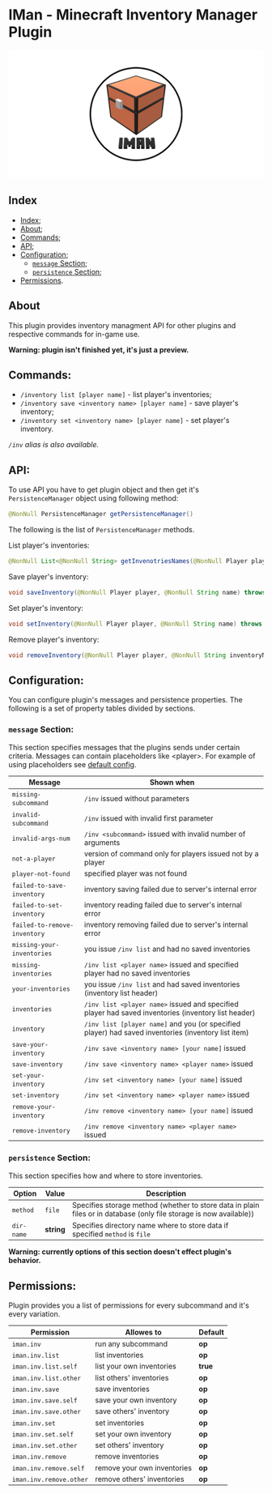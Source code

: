 # IMan - Minecraft Inventory Manager Plugin

![Logo](/images/logo.png)

## Index

- [Index](#index);
- [About](#about);
- [Commands](#commands);
- [API](#api);
- [Configuration](#configuration);
    - [`message` Section](#message-section);
    - [`persistence` Section](#persistence-section);
- [Permissions](#permissions).

## About

This plugin provides inventory managment API for
other plugins and respective commands for in-game use.

**Warning: plugin isn't finished yet, it's just a preview.**

## Commands:

- `/inventory list [player name]` - list player's inventories;
- `/inventory save <inventory name> [player name]` - save player's inventory;
- `/inventory set <inventory name> [player name]` - set player's inventory.

*`/inv` alias is also available.*

## API:

To use API you have to get plugin object and then get it's `PersistenceManager` object using following method:

```java
@NonNull PersistenceManager getPersistenceManager()
```

The following is the list of `PersistenceManager` methods.

List player's inventories:

```java
@NonNull List<@NonNull String> getInvenotriesNames(@NonNull Player player) throws Exception
```
 
Save player's inventory:

```java
void saveInventory(@NonNull Player player, @NonNull String name) throws Exception
```

Set player's inventory:

```java
void setInventory(@NonNull Player player, @NonNull String name) throws Exception
```

Remove player's inventory:

```java
void removeInventory(@NonNull Player player, @NonNull String inventoryName) throws Exception
```

## Configuration:

You can configure plugin's messages and persistence properties.
The following is a set of property tables divided by sections.

### `message` Section:

This section specifies messages that the plugins sends under certain criteria.
Messages can contain placeholders like \<player\>.
For example of using placeholders see [default config](/src/main/resources/config.yml).

| Message                      | Shown when                                                                                          |
|------------------------------|-----------------------------------------------------------------------------------------------------|
| `missing-subcommand`         | `/inv` issued without parameters                                                                    |
| `invalid-subcommand`         | `/inv` issued with invalid first parameter                                                          |
| `invalid-args-num`           | `/inv <subcommand>` issued with invalid number of arguments                                         |
| `not-a-player`               | version of command only for players issued not by a player                                          |
| `player-not-found`           | specified player was not found                                                                      |
| `failed-to-save-inventory`   | inventory saving failed due to server's internal error                                              |
| `failed-to-set-inventory`    | inventory reading failed due to server's internal error                                             |
| `failed-to-remove-inventory` | inventory removing failed due to server's internal error                                            |
| `missing-your-inventories`   | you issue `/inv list` and had no saved inventories                                                  |
| `missing-inventories`        | `/inv list <player name>` issued and specified player had no saved inventories                      |
| `your-inventories`           | you issue `/inv list` and had saved inventories (inventory list header)                             |
| `inventories`                | `/inv list <player name>` issued and specified player had saved inventories (inventory list header) |
| `inventory`                  | `/inv list [player name]` and you (or specified player) had saved inventories (inventory list item) |
| `save-your-inventory`        | `/inv save <inventory name> [your name]` issued                                                     |
| `save-inventory`             | `/inv save <inventory name> <player name>` issued                                                   |
| `set-your-inventory`         | `/inv set <inventory name> [your name]` issued                                                      |
| `set-inventory`              | `/inv set <inventory name> <player name>` issued                                                    |
| `remove-your-inventory`      | `/inv remove <inventory name> [your name]` issued                                                   |
| `remove-inventory`           | `/inv remove <inventory name> <player name>` issued                                                 |

### `persistence` Section:

This section specifies how and where to store inventories.

| Option     | Value      | Description                                                                                                         |
|------------|------------|---------------------------------------------------------------------------------------------------------------------|
| `method`   | `file`     | Specifies storage method (whether to store data in plain files or in database (only file storage is now available)) |
| `dir-name` | **string** | Specifies directory name where to store data if specified `method` is `file`                                        |

**Warning: currently options of this section doesn't effect plugin's behavior.**

## Permissions:

Plugin provides you a list of permissions for every subcommand and it's every variation.

| Permission              | Allowes to                  | Default  |
|-------------------------|-----------------------------|----------|
| `iman.inv`              | run any subcommand          | **op**   |
| `iman.inv.list`         | list inventories            | **op**   |
| `iman.inv.list.self`    | list your own inventories   | **true** |
| `iman.inv.list.other`   | list others' inventories    | **op**   |
| `iman.inv.save`         | save inventories            | **op**   |
| `iman.inv.save.self`    | save your own inventory     | **op**   |
| `iman.inv.save.other`   | save others' inventory      | **op**   |
| `iman.inv.set`          | set inventories             | **op**   |
| `iman.inv.set.self`     | set your own inventory      | **op**   |
| `iman.inv.set.other`    | set others' inventory       | **op**   |
| `iman.inv.remove`       | remove inventories          | **op**   | 
| `iman.inv.remove.self`  | remove your own inventories | **op**   |
| `iman.inv.remove.other` | remove others' inventories  | **op**   |
